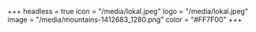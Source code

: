 +++
headless = true
icon = "/media/lokal.jpeg"
logo = "/media/lokal.jpeg"
image = "/media/mountains-1412683_1280.png"
color = "#FF7F00"
+++
